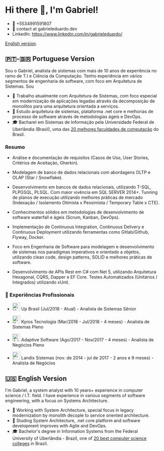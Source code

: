 # Hi there 👋, I'm Gabriel!

- :iphone: +5534991591807
- :email: contact at gabrieleduardo.dev
- LinkedIn: https://www.linkedin.com/in/gabrieleduardo/

[English version](https://github.com/gabrieleduardo/gabrieleduardo/blob/main/README.md#english-version).

## 🇵🇹-🇧🇷 Portuguese Version

Sou o Gabriel, analista de sistemas com mais de 10 anos de experiência no ramo de T.I e Ciência da Computação. Tenho experiência em vários segmentos de engenharia de software, com foco em Arquitetura de Sistemas. Sou 

- 🔭 Trabalho atualmente com Arquitetura de Sistemas, com foco especial em modernização de aplicações legadas através da decomposição de monolitos para uma arquitetura orientada a serviços.
- 🌱 Estudo arquitetura de sistemas, plataforma .net core e melhorias de processo de software através de metodologias ágeis e DevOps.
- 🎓 Bacharel em Sistemas de Informação pela Universidade Federal de Uberlândia (Brasil), uma das [20 melhores faculdades de computação](https://ruf.folha.uol.com.br/2019/ranking-de-cursos/computacao/) do Brasil.

### Resumo

- Análise e documentação de requisitos (Casos de Uso, User Stories, Critérios de Aceitação, Gherkin).

- Modelagem de banco de dados relacionais com abordagens OLTP e OLAP (Star / Snowflake).

- Desenvolvimento em bancos de dados relacionais, utilizando T-SQL, PLPGSQL, PLSQL. Com maior vivência em SQL SERVER 2014+. Tunning de planos de execução utilizando melhores práticas de mercado (Indexação / Isolamento Otimista x Pessimista / Temporary Table x CTE).

- Conhecimentos sólidos em metodologias de desenvolvimento de software waterfall e ágeis (Scrum, Kanban, DevOps).

- Implementação de Continuous Integration, Continuous Delivery e Continuous Deployment utilizando ferramentas como Gitlab/Github, Flyway, Docker.

- Foco em Engenharia de Software para modelagem e desenvolvimento de sistemas nos paradigmas imperativos e orientado a objetos, utilizando clean code, design patterns, SOLID e melhores práticas de software.

- Desenvolvimento de APIs Rest em C# com Net 5, utilizando Arquitetura Hexagonal, CQRS, Dapper e EF Core. Testes Automatizados (Unitários / Integrados) utilizando xUnit.

### :briefcase: Experiências Profissionais

- [<img src="https://media-exp3.licdn.com/dms/image/C4E0BAQFVMp4x-y8Low/company-logo_100_100/0/1519908128671?e=1633564800&v=beta&t=225fxz979fptwJ6iItQ61rie5bcPs5yLEXj2TlJ8zH8" alt="Up Brasil logo" title="Up Brasil" height="25" />](https://www.upbrasil.com/) Up Brasil (Jul/2018 - Atual) - Analista de Sistemas Sênior

- [<img src="https://media-exp3.licdn.com/dms/image/C4D0BAQGHjrMzhu5k9w/company-logo_100_100/0/1607367290194?e=1633564800&v=beta&t=Cjs1APiiMD2tvsnE7aiWVcdlGGRWllm3X_5n09dcG6E" alt="Kyros Tecnologia logo" title="Kyros Tecnologia" height="25" />](https://www.kyros.com.br/) Kyros Tecnologia (Mar/2018 - Jul/2018 - 4 meses) - Analista de Sistemas Pleno

- [<img src="https://media-exp3.licdn.com/dms/image/C4E0BAQGK1TBLb9WUvg/company-logo_100_100/0/1519901159140?e=1633564800&v=beta&t=GoYx-2EY445EsjB8C3VhAilFrSH0-KODWdPGdGywbZg" alt="Adaptive Software logo" title="Adaptive Software" height="25" />](https://adaptive.com.br/) Adaptive Software (Ago/2017 - Nov/2017 - 4 meses) - Analista de Negócios Pleno

- [<img src="https://media-exp3.licdn.com/dms/image/C4D0BAQFnMyiTJuX4rw/company-logo_100_100/0/1604400833959?e=1633564800&v=beta&t=6iP8fePct237xWASVBn2n6ffkiVhALFoA1tQ0pVt230" alt="Landix Sistemas logo" title="Landix Sistemas" height="25" />](https://www.landix.com.br/) Landix Sistemas (nov. de 2014 - jul de 2017 - 2 anos e 9 meses) - Analista de Negócios

## :us: English Version

I'm Gabriel, a system analyst with 10 years+ experience in computer science / I.T. field. I have experience in various segments of software engineering, with a focus on Systems Architecture. 

- 🔭 Working with System Architecture, special focus in legacy modernization by monolith decople to service oriented architecture.
- 🌱 Studing System Architecture, .net core platform and software development improves with Agile and DevOps.
- 🎓 Bachelor's degree in Information Systems from the Federal University of Uberlândia - Brazil, one of [20 best computer science colleges](https://ruf.folha.uol.com.br/2019/ranking-de-cursos/computacao/) in Brazil.
